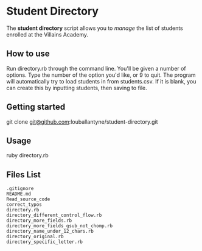 # Student Directory #

The **student directory** script allows you to _manage_ the list of students enrolled at the Villains Academy.

## How to use ##
Run directory.rb through the command line.
You'll be given a number of options. Type the number of the option you'd like, or 9 to quit. The program will automatically try to load students in from students.csv. If it is blank, you can create this by inputting students, then saving to file.

## Getting started ##
git clone git@github.com:louballantyne/student-directory.git

## Usage ##
ruby directory.rb

## Files List #
```shell
.gitignore 
README.md
Read_source_code
correct_typos
directory.rb
directory_different_control_flow.rb
directory_more_fields.rb
directory_more_fields_gsub_not_chomp.rb
directory_name_under_12_chars.rb
directory_original.rb
directory_specific_letter.rb
```
